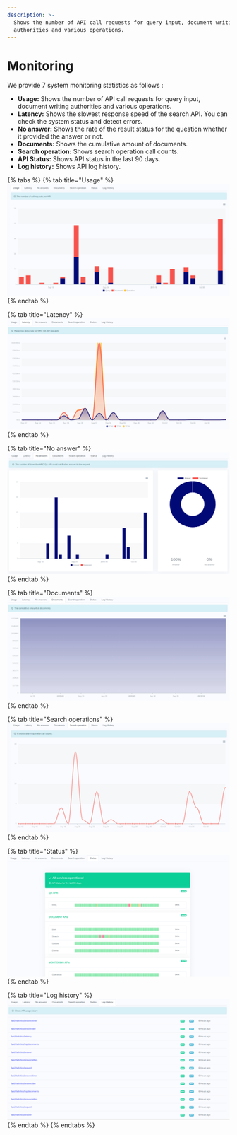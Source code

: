 ```yaml
---
description: >-
  Shows the number of API call requests for query input, document writing
  authorities and various operations.
---
```


# Monitoring

We provide 7 system monitoring statistics as follows :

* **Usage:** Shows the number of API call requests for query input, document writing authorities and various operations.
* **Latency:** Shows the slowest response speed of the search API. You can check the system status and detect errors.
* **No answer:** Shows the rate of the result status for the question whether it provided the answer or not.
* **Documents:** Shows the cumulative amount of documents.
* **Search operation:** Shows search operation call counts.
* **API Status:** Shows API status in the last 90 days.
* **Log history:** Shows API log history.

{% tabs %}
{% tab title="Usage" %}
![&apos;API usage&apos; Tab](../../.gitbook/assets/image%20%2816%29.png)
{% endtab %}

{% tab title="Latency" %}
![&apos;Search Latency&apos; Tab](../../.gitbook/assets/image%20%2817%29.png)
{% endtab %}

{% tab title="No answer" %}
![&apos;No answer&apos; Tab](../../.gitbook/assets/image%20%2854%29.png)
{% endtab %}

{% tab title="Documents" %}
![&apos;Documents&apos; Tab](../../.gitbook/assets/image%20%2851%29.png)
{% endtab %}

{% tab title="Search operations" %}
![&apos;Search operation&apos; Tab](../../.gitbook/assets/image%20%2813%29.png)
{% endtab %}

{% tab title="Status" %}
![&apos;Status&apos; Tab](../../.gitbook/assets/image%20%2843%29.png)
{% endtab %}

{% tab title="Log history" %}
![&apos; Log history&apos; Tab](../../.gitbook/assets/image%20%2842%29.png)
{% endtab %}
{% endtabs %}

